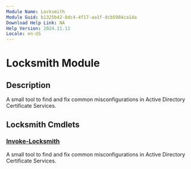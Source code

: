 ```yaml
---
Module Name: Locksmith
Module Guid: b1325b42-8dc4-4f17-aa1f-dcb5984ca14a
Download Help Link: NA
Help Version: 2024.11.11
Locale: en-US
---
```


# Locksmith Module
## Description
A small tool to find and fix common misconfigurations in Active Directory Certificate Services.

## Locksmith Cmdlets
### [Invoke-Locksmith](Invoke-Locksmith.md)
A small tool to find and fix common misconfigurations in Active Directory Certificate Services.


